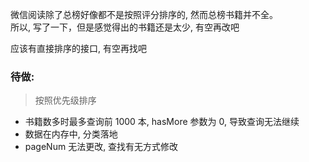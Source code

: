 微信阅读除了总榜好像都不是按照评分排序的, 然而总榜书籍并不全。 </br>
所以, 写了一下，但是感觉得出的书籍还是太少, 有空再改吧 </br>

应该有直接排序的接口, 有空再找吧

### 待做: </br>

> 按照优先级排序

* 书籍数多时最多查询前 1000 本, hasMore 参数为 0, 导致查询无法继续
* 数据在内存中, 分类落地
* pageNum 无法更改, 查找有无方式修改